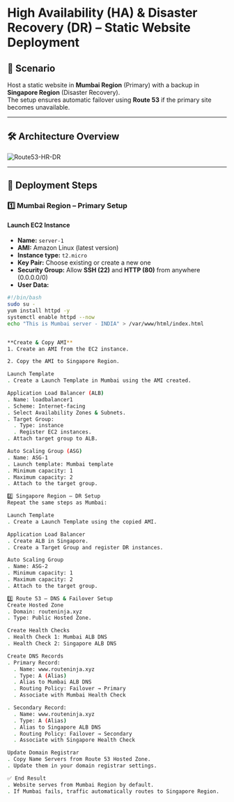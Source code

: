 # High Availability (HA) & Disaster Recovery (DR) – Static Website Deployment

## 📌 Scenario
Host a static website in **Mumbai Region** (Primary) with a backup in **Singapore Region** (Disaster Recovery).  
The setup ensures automatic failover using **Route 53** if the primary site becomes unavailable.

---

## 🛠 Architecture Overview

![Route53-HR-DR](/uploads/899c865192fae1f548902b8e073e8a0b/Route53-HR-DR.png)


---

## 🚀 Deployment Steps

### **1️⃣ Mumbai Region – Primary Setup**

#### Launch EC2 Instance
- **Name:** `server-1`
- **AMI:** Amazon Linux (latest version)
- **Instance type:** `t2.micro`
- **Key Pair:** Choose existing or create a new one
- **Security Group:** Allow **SSH (22)** and **HTTP (80)** from anywhere (0.0.0.0/0)
- **User Data:**
```bash
#!/bin/bash
sudo su -
yum install httpd -y
systemctl enable httpd --now
echo "This is Mumbai server - INDIA" > /var/www/html/index.html


**Create & Copy AMI**
1. Create an AMI from the EC2 instance.

2. Copy the AMI to Singapore Region.

Launch Template
. Create a Launch Template in Mumbai using the AMI created.

Application Load Balancer (ALB)
. Name: loadbalancer1
. Scheme: Internet-facing
. Select Availability Zones & Subnets.
. Target Group:
  . Type: instance
  . Register EC2 instances.
. Attach target group to ALB.

Auto Scaling Group (ASG)
. Name: ASG-1
. Launch template: Mumbai template
. Minimum capacity: 1
. Maximum capacity: 2
. Attach to the target group.

2️⃣ Singapore Region – DR Setup
Repeat the same steps as Mumbai:

Launch Template
. Create a Launch Template using the copied AMI.

Application Load Balancer
. Create ALB in Singapore.
. Create a Target Group and register DR instances.

Auto Scaling Group
. Name: ASG-2
. Minimum capacity: 1
. Maximum capacity: 2
. Attach to the target group.

3️⃣ Route 53 – DNS & Failover Setup
Create Hosted Zone
. Domain: routeninja.xyz
. Type: Public Hosted Zone.

Create Health Checks
. Health Check 1: Mumbai ALB DNS
. Health Check 2: Singapore ALB DNS

Create DNS Records
. Primary Record:
  . Name: www.routeninja.xyz
  . Type: A (Alias)
  . Alias to Mumbai ALB DNS
  . Routing Policy: Failover → Primary
  . Associate with Mumbai Health Check

. Secondary Record:
  . Name: www.routeninja.xyz
  . Type: A (Alias)
  . Alias to Singapore ALB DNS
  . Routing Policy: Failover → Secondary
  . Associate with Singapore Health Check

Update Domain Registrar
. Copy Name Servers from Route 53 Hosted Zone.
. Update them in your domain registrar settings.

✅ End Result
. Website serves from Mumbai Region by default.
. If Mumbai fails, traffic automatically routes to Singapore Region.
